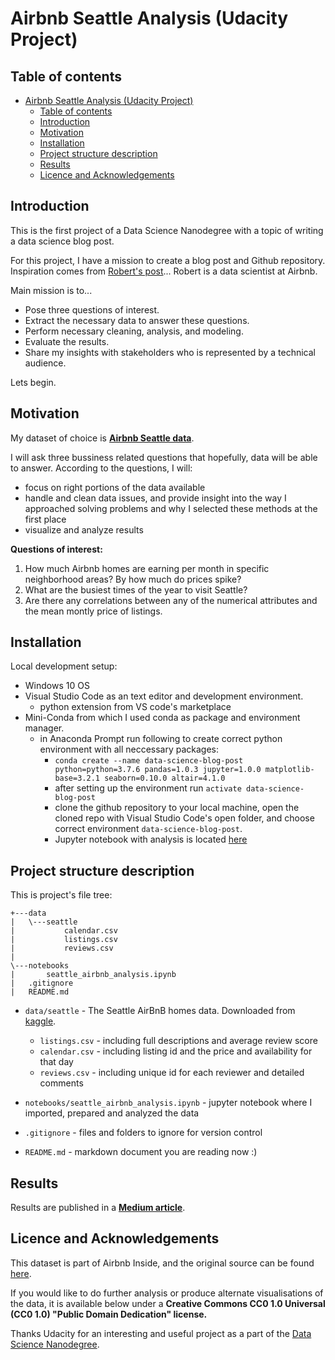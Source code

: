 # Airbnb Seattle Analysis (Udacity Project)

## Table of contents

- [Airbnb Seattle Analysis (Udacity Project)](#airbnb-seattle-analysis-udacity-project)
  - [Table of contents](#table-of-contents)
  - [Introduction](#introduction)
  - [Motivation](#motivation)
  - [Installation](#installation)
  - [Project structure description](#project-structure-description)
  - [Results](#results)
  - [Licence and Acknowledgements](#licence-and-acknowledgements)
   

## Introduction

This is the first project of a Data Science Nanodegree with a topic of writing a data science blog post.

For this project, I have a mission to create a blog post and Github repository. Inspiration comes from [Robert's post](https://medium.com/@rchang)... Robert is a data scientist at Airbnb.

Main mission is to...

* Pose three questions of interest.
* Extract the necessary data to answer these questions.
* Perform necessary cleaning, analysis, and modeling.
* Evaluate the results.
* Share my insights with stakeholders who is represented by a technical audience.

Lets begin.

## Motivation

My dataset of choice is [**Airbnb Seattle data**](https://www.kaggle.com/airbnb/seattle/data).

I will ask three bussiness related questions that hopefully, data will be able to answer. According to the questions, I will:
  * focus on right portions of the data available
  * handle and clean data issues, and provide insight into the way I approached solving  problems and why I selected these methods at the first place
  * visualize and analyze results 

**Questions of interest:**

1) How much Airbnb homes are earning per month in specific neighborhood areas? By how much do prices spike?
2) What are the busiest times of the year to visit Seattle?
3) Are there any correlations between any of the numerical attributes and the mean montly price of listings.

## Installation

Local development setup:

* Windows 10 OS
* Visual Studio Code as an text editor and development environment.
  * python extension from VS code's marketplace
* Mini-Conda from which I used conda as package and environment manager.
  * in Anaconda Prompt run following to create correct python environment with all neccessary packages:
    * `conda create --name data-science-blog-post python=python=3.7.6 pandas=1.0.3 jupyter=1.0.0 matplotlib-base=3.2.1 seaborn=0.10.0 altair=4.1.0`
    * after setting up the environment run `activate data-science-blog-post`
    * clone the github repository to your local machine, open the cloned repo with Visual Studio Code's open folder, and choose correct environment `data-science-blog-post`.
    * Jupyter notebook with analysis is located [here](./notebooks/seattle_airbnb_analysis.ipynb)

## Project structure description

This is project's file tree:

```
+---data
|   \---seattle
|           calendar.csv
|           listings.csv
|           reviews.csv
|
\---notebooks
|       seattle_airbnb_analysis.ipynb
|   .gitignore
|   README.md
```

* `data/seattle` - The Seattle AirBnB homes data. Downloaded from [kaggle](https://www.kaggle.com/airbnb/seattle/data). 
    *  `listings.csv` - including full descriptions and average review score
  *  `calendar.csv` - including listing id and the price and availability for that day
  *  `reviews.csv` - including unique id for each reviewer and detailed comments

* `notebooks/seattle_airbnb_analysis.ipynb` - jupyter notebook where I imported, prepared and analyzed the data
* `.gitignore` - files and folders to ignore for version control
* `README.md` - markdown document you are reading now :)

## Results

Results are published in a **[Medium article]()**.

## Licence and Acknowledgements

This dataset is part of Airbnb Inside, and the original source can be found [here](http://insideairbnb.com/get-the-data.html).

If you would like to do further analysis or produce alternate visualisations of the data, it is available below under a **Creative Commons CC0 1.0 Universal (CC0 1.0) "Public Domain Dedication" license.**

Thanks Udacity for an interesting and useful project as a part of the [Data Science Nanodegree](https://www.udacity.com/course/data-scientist-nanodegree--nd025).
